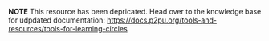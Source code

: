 **NOTE** This resource has been depricated. Head over to the knowledge base for udpdated documentation: https://docs.p2pu.org/tools-and-resources/tools-for-learning-circles
